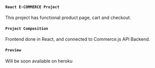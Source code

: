 #### `React E-COMMERCE Project`

This project has functional product page, cart and checkout.

#### `Project Composition`

Frontend done in React, and connected to Commerce.js API Backend.

#### `Preview`

Will be soon available on heroku